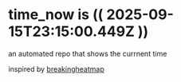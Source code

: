 # time_now is (( 2025-09-15T23:15:00.449Z ))

an automated repo that shows the currnent time

inspired by [breakingheatmap](https://github.com/breakingheatmap/breakingheatmap)
